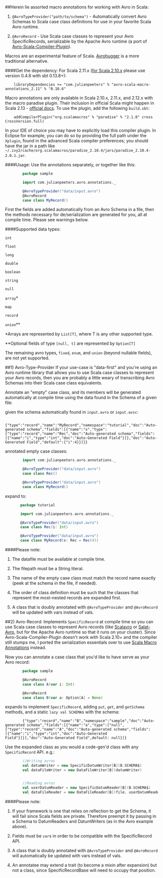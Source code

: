 ##Herein lie assorted macro annotations for working with Avro in Scala:

1) `@AvroTypeProvider("path/to/schema")` - Automatically convert Avro Schemas to Scala case class definitions for use in your favorite Scala Avro runtime.


2) `@AvroRecord` - Use Scala case classes to represent your Avro SpecificRecords, serializable by the Apache Avro runtime (a port of [Avro-Scala-Compiler-Plugin](https://code.google.com/p/avro-scala-compiler-plugin/)).

Macros are an experimental feature of Scala. [Avrohugger](https://github.com/julianpeeters/avrohugger) is a more traditional alternative.

####Get the dependency:
For Scala 2.11.x ([for Scala 2.10.x](https://github.com/julianpeeters/avro-scala-macro-annotations/issues/6#issuecomment-77973333) please use version 0.4.8 with sbt 0.13.8+):


        libraryDependencies += "com.julianpeeters" % "avro-scala-macro-annotations_2.11" % "0.10.6"


Macro annotations are only available in Scala 2.10.x, 2.11.x, and 2.12.x with the macro paradise plugin. Their inclusion in official Scala might happen in Scala 2.13 - [official docs](http://docs.scala-lang.org/overviews/macros/annotations.html). To use the plugin, add the following `build.sbt`:

        addCompilerPlugin("org.scalamacros" % "paradise" % "2.1.0" cross CrossVersion.full)

In your IDE of choice you may have to explicitly load this compiler plugin. In Eclipse for example, you can do so by providing the full path under the `Xplugin`, found in the advanced Scala compiler preferences; you should have the jar in a path like `~/.ivy2/cache/org.scalamacros/paradise_2.10.4/jars/paradise_2.10.4-2.0.1.jar`.


####Usage:
Use the annotations separately, or together like this:

```scala
        package sample

        import com.julianpeeters.avro.annotations._

        @AvroTypeProvider("data/input.avro")
        @AvroRecord
        case class MyRecord()
```

First the fields are added automatically from an Avro Schema in a file, then the methods necessary for de/serialization are generated for you, all at compile time. Please see warnings below.


####Supported data types:  

`int`

`float`

`long`

`double`

`boolean`

`string`

`null`

`array`*

`map`

`record`

`union`**

*Arrays are represented by `List[T]`, where T is any other supported type.

**Optional fields of type `[null, t]` are represented by `Option[T]`

The remaining avro types, `fixed`, `enum`, and `union` (beyond nullable fields), are not yet supported.


##1) Avro-Type-Provider
If your use-case is "data-first" and you're using an Avro runtime library that allows you to use Scala case classes to represent your Avro records, then you are probably a little weary of transcribing Avro Schemas into their Scala case class equivalents.

Annotate an "empty" case class, and its members will be generated automatically at compile time using the data found in the Schema of a given file:

  given the schema automatically found in `input.avro` or `input.avsc`:

```
        {"type":"record","name":"MyRecord","namespace":"tutorial","doc":"Auto-generated schema","fields":[{"name":"x","type":{"type":"record","name":"Rec","doc":"Auto-generated schema","fields":[{"name":"i","type":"int","doc":"Auto-Generated Field"}]},"doc":"Auto-Generated Field","default":{"i":4}}]}}
```

  annotated empty case classes:

```scala
        import com.julianpeeters.avro.annotations._

        @AvroTypeProvider("data/input.avro")
        case class Rec()

        @AvroTypeProvider("data/input.avro")
        case class MyRecord()
```

  expand to:

 ```scala
        package tutorial

        import com.julianpeeters.avro.annotations._

        @AvroTypeProvider("data/input.avro")
        case class Rec(i: Int)

        @AvroTypeProvider("data/input.avro")
        case class MyRecord(x: Rec = Rec(4))
```

####Please note:
1) The datafile must be available at compile time.

2) The filepath must be a String literal.

3) The name of the empty case class must match the record name exactly (peek at the schema in the file, if needed).

4) The order of class definition must be such that the classes that represent the most-nested records are expanded first.

5) A class that is doubly annotated with `@AvroTypeProvider` and `@AvroRecord` will be updated with vars instead of vals.



##2) Avro-Record:
Implements `SpecificRecord` at compile time so you can use Scala case classes to represent Avro records (like [Scalavro](https://github.com/GenslerAppsPod/scalavro) or [Salat-Avro](https://github.com/julianpeeters/salat-avro/tree/master), but for the Apache Avro runtime so that it runs on your cluster). Since Avro-Scala-Compiler-Plugin doesn't work with Scala 2.10+ and the compiler still stumps me, I ported the serialization essentials over to use [Scala Macro Annotations](http://docs.scala-lang.org/overviews/macros/annotations.html) instead.

Now you can annotate a case class that you'd like to have serve as your Avro record:

```scala
        package sample

        @AvroRecord
        case class A(var i: Int)

        @AvroRecord
        case class B(var a: Option[A] = None)
```

  expands to implement `SpecificRecord`,  adding `put`, `get`, and `getSchema` methods, and a static `lazy val SCHEMA$` with the schema:

```
        {"type":"record","name":"B","namespace":"sample","doc":"Auto-generated schema","fields":[{"name":"a","type":["null",{"type":"record","name":"A","doc":"Auto-generated schema","fields":[{"name":"i","type":"int","doc":"Auto-Generated Field"}]}],"doc":"Auto-Generated Field",default: null}]}
```

Use the expanded class as you would a code-gen'd class with any `SpecificRecord` API. e.g.:

```scala
        //Writing avros
        val datumWriter = new SpecificDatumWriter[B](B.SCHEMA$)
        val dataFileWriter = new DataFileWriter[B](datumWriter)


        //Reading avros
        val userDatumReader = new SpecificDatumReader[B](B.SCHEMA$)
        val dataFileReader = new DataFileReader[B](file, userDatumReader)
```

####Please note:
1) If your framework is one that relies on reflection to get the Schema, it will fail since Scala fields are private. Therefore preempt it by passing in a Schema to DatumReaders and DatumWriters (as in the Avro example above).

2) Fields must be `var`s in order to be compatible with the SpecificRecord API.

3) A class that is doubly annotated with `@AvroTypeProvider` and `@AvroRecord` will automatically be updated with vars instead of vals.

4) An annotatee may extend a trait (to become a mixin after expansion) but not a class, since SpecificRecordBase will need to occupy that position.
